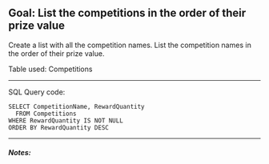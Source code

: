 
## Goal: List the competitions in the order of their prize value

Create a list with all the competition names. List the competition names in the order of their prize value. 

Table used: Competitions

---
SQL Query code:
```
SELECT CompetitionName, RewardQuantity
  FROM Competitions
WHERE RewardQuantity IS NOT NULL
ORDER BY RewardQuantity DESC

```
---

##### Notes:

